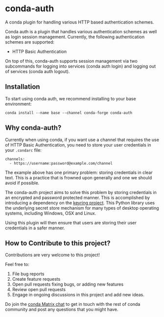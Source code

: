 # conda-auth

A conda plugin for handling various HTTP based authentication schemes.

Conda auth is a plugin that handles various authentication schemes as well as login session management. Currently, the following authentication schemes are supported:

- HTTP Basic Authentication

On top of this, conda-auth supports session management via two subcommands for logging into services (conda auth login) and logging out of services (conda auth logout).

## Installation
To start using conda auth, we recommend installing to your base environment:

```
conda install --name base --channel conda-forge conda-auth
```

## Why conda-auth?

Currently when using conda, if you want use a channel that requires the use of HTTP Basic Authentication, you need to store your user credentials in your `.condarc` file:

```
channels:
  - https://username:password@example.com/channel
```

The example above has one primary problem: storing credentials in clear text. This is a practice that is frowned upon generally and one we should avoid if possible.

The conda-auth project aims to solve this problem by storing credentials in an encrypted and password protected manner. This is accomplished by introducing a dependency on the [keyring project](https://github.com/jaraco/keyring). This Python library uses the underlying secret store mechanism for many types of desktop operating systems, including Windows, OSX and Linux.

Using this plugin will then ensure that users are storing their user credentials in a safer manner.

## How to Contribute to this project?
Contributions are very welcome to this project! 

Feel free to:
1. File bug reports
2. Create feature requests
3. Open pull requests fixing bugs, or adding new features
4. Review open pull requests
5. Engage in ongoing discussions in this project and add new ideas.

Do join the [conda Matrix chat](https://app.element.io/#/room/#conda:matrix.org) to get in touch with the rest of conda community and post any questions that you might have. 
